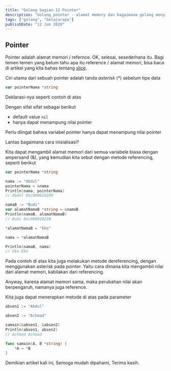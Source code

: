 ```yaml
---
title: "Golang bagian-12 Pointer"
description: "Golang pointer - alamat memory dan bagaimana golang menyimpan data"
tags: ["golang", "belajarapa"]
publishDate: "12 Jun 2020"
---
```


## Pointer

Pointer adalah alamat memori / refernce. OK, selesai, sesederhana itu.
Bagi temen temen yang belum tahu apa itu reference / alamat memori, bisa baca di artikel yang kita bahas tentang [slice](/blog/golang-bag-7-pengenalan-slice).

Ciri utama dari sebuah pointer adalah tanda _asterisk_ (\*) sebelum tipe data

```go
var pointerNama *string
```

Deklarasi-nya seperti contoh di atas

Dengan sifat sifat sebagai berikut

- default value `nil`
- hanya dapat menampung nilai pointer

Perlu diingat bahwa variabel pointer hanya dapat menampung nilai pointer

Lantas bagaimana cara inisialisasi?

Kita dapat mengambil alamat memori dari semua variabele biasa dengan ampersand (&), yang kemudian kita sebut dengan metode referencing, seperti berikut

```go
var pointerNama *string

nama := "Abdul"
pointerNama = &nama
Println(nama, pointerNama)
// Abdul 0xc000010200

namaB := "Budi"
var alamatNamaB *string = &namaB
Println(namaB, alamatNamaB)
// Budi 0xc000010220

*alamatNamaB = "Eko"

nama = *alamatNamaB

Println(namaB, nama)
// Eko Eko
```

Pada contoh di atas kita juga melakukan metode dereferencing, dengan menggunakan asterisk pada pointer. Yaitu cara dimana kita mengambil nilai dari alamat memori, kabilakan dari referencing.

Anyway, karena alamat memori sama, maka perubahan nilai akan berpengaruh, namanya juga reference.

Kita juga dapat menerapkan metode di atas pada parameter

```go
absen1 := "Abdul"

absen2 := "Achmad"

samain(&absen1, &absen2)
Println(absen1, absen2)
// Achmad Achmad

func samain(A, B *string) {
	*A = *B
}
```

Demikian artikel kali ini,
Semoga mudah dipahami,
Terima kasih.

